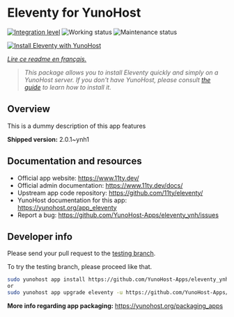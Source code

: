 <!--
N.B.: This README was automatically generated by https://github.com/YunoHost/apps/tree/master/tools/README-generator
It shall NOT be edited by hand.
-->

# Eleventy for YunoHost

[![Integration level](https://dash.yunohost.org/integration/eleventy.svg)](https://dash.yunohost.org/appci/app/eleventy) ![Working status](https://ci-apps.yunohost.org/ci/badges/eleventy.status.svg) ![Maintenance status](https://ci-apps.yunohost.org/ci/badges/eleventy.maintain.svg)

[![Install Eleventy with YunoHost](https://install-app.yunohost.org/install-with-yunohost.svg)](https://install-app.yunohost.org/?app=eleventy)

*[Lire ce readme en français.](./README_fr.md)*

> *This package allows you to install Eleventy quickly and simply on a YunoHost server.
If you don't have YunoHost, please consult [the guide](https://yunohost.org/#/install) to learn how to install it.*

## Overview

This is a dummy description of this app features


**Shipped version:** 2.0.1~ynh1
## Documentation and resources

* Official app website: <https://www.11ty.dev/>
* Official admin documentation: <https://www.11ty.dev/docs/>
* Upstream app code repository: <https://github.com/11ty/eleventy/>
* YunoHost documentation for this app: <https://yunohost.org/app_eleventy>
* Report a bug: <https://github.com/YunoHost-Apps/eleventy_ynh/issues>

## Developer info

Please send your pull request to the [testing branch](https://github.com/YunoHost-Apps/eleventy_ynh/tree/testing).

To try the testing branch, please proceed like that.

``` bash
sudo yunohost app install https://github.com/YunoHost-Apps/eleventy_ynh/tree/testing --debug
or
sudo yunohost app upgrade eleventy -u https://github.com/YunoHost-Apps/eleventy_ynh/tree/testing --debug
```

**More info regarding app packaging:** <https://yunohost.org/packaging_apps>
